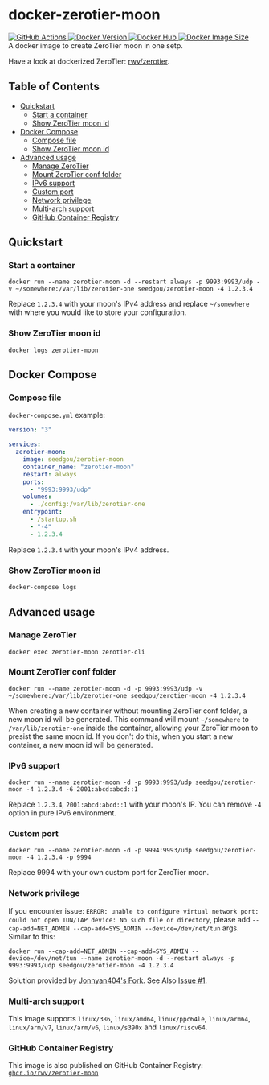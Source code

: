 # docker-zerotier-moon

<a href="https://github.com/trganda/docker-zerotier-moon/actions">
    <img src="https://img.shields.io/github/workflow/status/trganda/docker-zerotier-moon/Docker" alt="GitHub Actions" />
</a>
<a href="https://hub.docker.com/r/trganda/zerotier-moon">
    <img src="https://img.shields.io/docker/v/trganda/zerotier-moon?sort=semver" alt="Docker Version" />
    <img src="https://img.shields.io/docker/pulls/trganda/zerotier-moon" alt="Docker Hub" />
    <img src="https://img.shields.io/docker/image-size/trganda/zerotier-moon/latest" alt="Docker Image Size" />
</a>
<br>
A docker image to create ZeroTier moon in one setp.

Have a look at dockerized ZeroTier: [rwv/zerotier](https://github.com/rwv/docker-zerotier).

## Table of Contents

- [Quickstart](#quickstart)
  - [Start a container](#start-a-container)
  - [Show ZeroTier moon id](#show-zerotier-moon-id)
- [Docker Compose](#docker-compose)
  - [Compose file](#compose-file)
  - [Show ZeroTier moon id](#show-zerotier-moon-id-1)
- [Advanced usage](#advanced-usage)
  - [Manage ZeroTier](#manage-zerotier)
  - [Mount ZeroTier conf folder](#mount-zerotier-conf-folder)
  - [IPv6 support](#ipv6-support)
  - [Custom port](#custom-port)
  - [Network privilege](#network-privilege)
  - [Multi-arch support](#multi-arch-support)
  - [GitHub Container Registry](#github-container-registry)

## Quickstart

### Start a container

```
docker run --name zerotier-moon -d --restart always -p 9993:9993/udp -v ~/somewhere:/var/lib/zerotier-one seedgou/zerotier-moon -4 1.2.3.4
```

Replace `1.2.3.4` with your moon's IPv4 address and replace `~/somewhere` with where you would like to store your configuration.

### Show ZeroTier moon id

```
docker logs zerotier-moon
```

## Docker Compose

### Compose file

`docker-compose.yml` example:

``` YAML
version: "3"

services:
  zerotier-moon:
    image: seedgou/zerotier-moon
    container_name: "zerotier-moon"
    restart: always
    ports:
      - "9993:9993/udp"
    volumes:
      - ./config:/var/lib/zerotier-one
    entrypoint:
      - /startup.sh
      - "-4"
      - 1.2.3.4
```

Replace `1.2.3.4` with your moon's IPv4 address.

### Show ZeroTier moon id

``` bash
docker-compose logs
```

## Advanced usage

### Manage ZeroTier

```
docker exec zerotier-moon zerotier-cli
```

### Mount ZeroTier conf folder

```
docker run --name zerotier-moon -d -p 9993:9993/udp -v ~/somewhere:/var/lib/zerotier-one seedgou/zerotier-moon -4 1.2.3.4
```

When creating a new container without mounting ZeroTier conf folder, a new moon id will be generated. This command will mount `~/somewhere` to `/var/lib/zerotier-one` inside the container, allowing your ZeroTier moon to presist the same moon id. If you don't do this, when you start a new container, a new moon id will be generated.

### IPv6 support

```
docker run --name zerotier-moon -d -p 9993:9993/udp seedgou/zerotier-moon -4 1.2.3.4 -6 2001:abcd:abcd::1
```

Replace `1.2.3.4`, `2001:abcd:abcd::1` with your moon's IP. You can remove `-4` option in pure IPv6 environment.

### Custom port

```
docker run --name zerotier-moon -d -p 9994:9993/udp seedgou/zerotier-moon -4 1.2.3.4 -p 9994
```

Replace 9994 with your own custom port for ZeroTier moon.

### Network privilege

If you encounter issue: `ERROR: unable to configure virtual network port: could not open TUN/TAP device: No such file or directory`, please add `--cap-add=NET_ADMIN --cap-add=SYS_ADMIN --device=/dev/net/tun` args. Similar to this:

```
docker run --cap-add=NET_ADMIN --cap-add=SYS_ADMIN --device=/dev/net/tun --name zerotier-moon -d --restart always -p 9993:9993/udp seedgou/zerotier-moon -4 1.2.3.4
```

Solution provided by [Jonnyan404's Fork](https://github.com/Jonnyan404/docker-zerotier-moon).
See Also [Issue #1](https://github.com/rwv/docker-zerotier-moon/issues/1).

### Multi-arch support

This image supports `linux/386`, `linux/amd64`, `linux/ppc64le`, `linux/arm64`, `linux/arm/v7`, `linux/arm/v6`, `linux/s390x` and `linux/riscv64`.

### GitHub Container Registry

This image is also published on GitHub Container Registry: [`ghcr.io/rwv/zerotier-moon`](https://ghcr.io/rwv/zerotier-moon)
